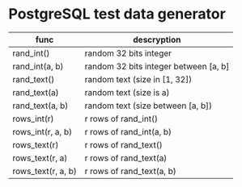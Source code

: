 # PostgreSQL test data generator

| func | descryption |
| -- | -- |
| rand_int() | random 32 bits integer |
| rand_int(a, b) | random 32 bits integer between [a, b] |
| rand_text() | random text (size in [1, 32]) |
| rand_text(a) | random text (size is a) |
| rand_text(a, b) | random text (size between [a, b]) |
| rows_int(r) | r rows of rand_int() |
| rows_int(r, a, b) | r rows of rand_int(a, b) |
| rows_text(r) | r rows of rand_text()|
| rows_text(r, a) | r rows of rand_text(a) |
| rows_text(r, a, b) | r rows of rand_text(a, b) |
